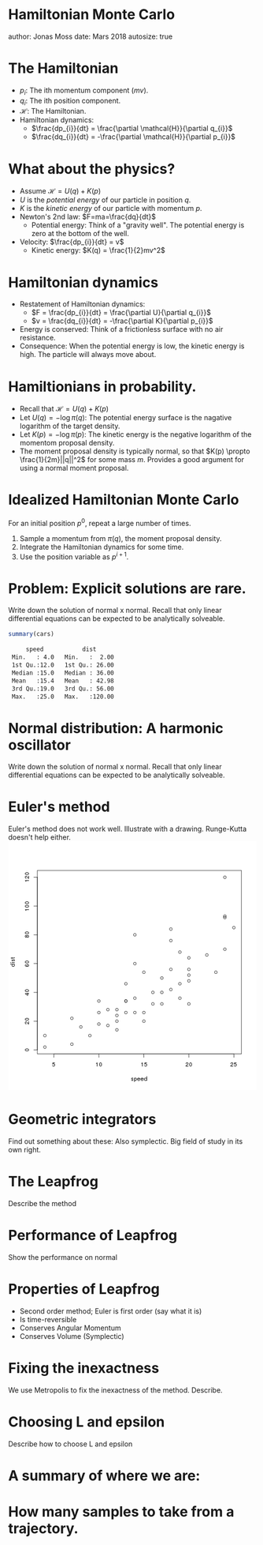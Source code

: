 Hamiltonian Monte Carlo
========================================================
author: Jonas Moss
date: Mars 2018
autosize: true

The Hamiltonian
========================================================

* $p_{i}$: The ith momentum component ($mv$).
* $q_{i}$: The ith position component.
* $\mathcal{H}$: The Hamiltonian.
* Hamiltonian dynamics:
  * $\frac{dp_{i}}{dt} = \frac{\partial \mathcal{H}}{\partial q_{i}}$
  * $\frac{dq_{i}}{dt} = -\frac{\partial \mathcal{H}}{\partial p_{i}}$

What about the physics?
========================================================
* Assume $\mathcal{H} = U(q) + K(p)$ 
* $U$ is the *potential energy* of our particle in position $q$.
* $K$ is the *kinetic energy* of our particle with momentum $p$.
* Newton's 2nd law: $F=ma=\frac{dq}{dt}$
  * Potential energy: Think of a "gravity well". The potential energy
    is zero at the bottom of the well.
* Velocity: $\frac{dp_{i}}{dt} = v$
  * Kinetic energy: $K(q) = \frac{1}{2}mv^2$

Hamiltonian dynamics
========================================================
* Restatement of Hamiltonian dynamics:
  * $F = \frac{dp_{i}}{dt} = \frac{\partial U}{\partial q_{i}}$
  * $v = \frac{dq_{i}}{dt} = -\frac{\partial K}{\partial p_{i}}$
* Energy is conserved: Think of a frictionless surface 
  with no air resistance.
* Consequence: When the potential energy is low, the kinetic energy is high. 
  The particle will always move about.
  
Hamiltionians in probability.
========================================================  
* Recall that $\mathcal{H} = U(q) + K(p)$ 
* Let $U(q) = -\log\pi(q)$: The potential energy surface is the nagative logarithm of the target density.
* Let $K(p) = -\log\pi(p)$: The kinetic energy is the negative logarithm of the momentom proposal density.
* The moment proposal density is typically normal, so that
$K(p) \propto \frac{1}{2m}||q||^2$ for some mass $m$. Provides a good argument
for using a normal moment proposal.

Idealized Hamiltonian Monte Carlo
========================================================
For an initial position $p^{0}$, repeat a large number of times.

1. Sample a momentum from $\pi(q)$, the moment proposal density.
2. Integrate the Hamiltonian dynamics for some time.
3. Use the position variable as $p^{i+1}$.

Problem: Explicit solutions are rare.
========================================================
Write down the solution of normal x normal. Recall that
only linear differential equations can be expected to 
be analytically solveable. 

```r
summary(cars)
```

```
     speed           dist       
 Min.   : 4.0   Min.   :  2.00  
 1st Qu.:12.0   1st Qu.: 26.00  
 Median :15.0   Median : 36.00  
 Mean   :15.4   Mean   : 42.98  
 3rd Qu.:19.0   3rd Qu.: 56.00  
 Max.   :25.0   Max.   :120.00  
```

Normal distribution: A harmonic oscillator
========================================================
Write down the solution of normal x normal. Recall that
only linear differential equations can be expected to 
be analytically solveable. 

Euler's method 
========================================================
Euler's method does not work well. Illustrate with a 
drawing. Runge-Kutta doesn't help either. 
![plot of chunk unnamed-chunk-2](2018-03-07-HMC-figure/unnamed-chunk-2-1.png)

Geometric integrators
========================================================
Find out something about these: Also symplectic. Big field of study in its own
right.

The Leapfrog
========================================================
Describe the method

Performance of Leapfrog
========================================================
Show the performance on normal

Properties of Leapfrog
========================================================
* Second order method; Euler is first order (say what it is)
* Is time-reversible
* Conserves Angular Momentum
* Conserves Volume (Symplectic)

Fixing the inexactness
========================================================
We use Metropolis to fix the inexactness of the method. Describe.

Choosing L and epsilon
========================================================
Describe how to choose L and epsilon

A summary of where we are:
========================================================

How many samples to take from a trajectory.
========================================================
